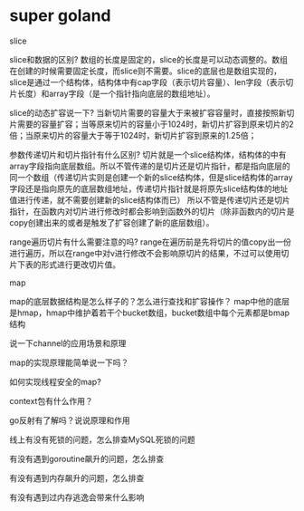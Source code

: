 # super goland

slice

slice和数据的区别?
数组的长度是固定的，slice的长度是可以动态调整的。数组在创建的时候需要固定长度，而slice则不需要。slice的底层也是数组实现的，slice是通过一个结构体，结构体中有cap字段（表示切片容量）、len字段（表示切片长度）和array字段（是一个指针指向底层的数组地址）。

slice的动态扩容说一下?
当新切片需要的容量大于来被扩容容量时，直接按照新切片需要的容量扩容；当等原来切片的容量小于1024时，新切片扩容到原来切片的2倍；当原来切片的容量大于等于1024时，新切片扩容到原来的1.25倍；

参数传递切片和切片指针有什么区别?
切片就是一个slice结构体，结构体的中有array字段指向底层数组。所以不管传递的是切片还是切片指针，都是指向底层的同一个数组（传递切片实则是创建一个新的slice结构体，但是slice结构体的array字段还是指向原先的底层数组地址，传递切片指针就是将原先slice结构体的地址值进行传递，就不需要创建新的slice结构体而已）
所以不管是传递切片还是切片指针，在函数内对切片进行修改时都会影响到函数外的切片（除非函数内的切片是copy创建出来的或者是触发了扩容创建了新的底层数组）。

range遍历切片有什么需要注意的吗?
range在遍历前是先将切片的值copy出一份进行遍历，所以在range中对v进行修改不会影响原切片的结果，不过可以使用切片下表的形式进行更改切片值。

map

map的底层数据结构是怎么样子的？怎么进行查找和扩容操作？
map中他的底层是hmap，hmap中维护着若干个bucket数组，bucket数组中每个元素都是bmap结构 


























说一下channel的应用场景和原理



map的实现原理能简单说一下吗？



如何实现线程安全的map?



context包有什么作用？



go反射有了解吗？说说原理和作用



线上有没有死锁的问题，怎么排查MySQL死锁的问题



有没有遇到goroutine飙升的问题，怎么排查



有没有遇到内存飙升的问题，怎么排查



有没有遇到过内存逃逸会带来什么影响



